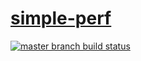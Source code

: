 [simple-perf][site]
===================

[![master branch build status][build-icon]][build-link]

[site]: http://github.com/j-/simple-perf
[build-icon]: https://travis-ci.org/j-/simple-perf.svg?branch=master
[build-link]: https://travis-ci.org/j-/simple-perf
